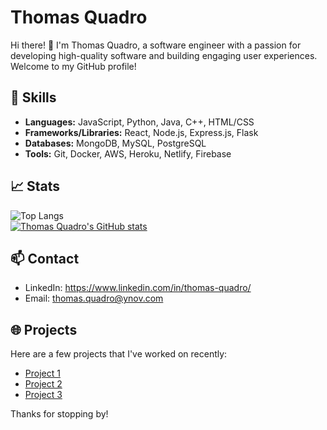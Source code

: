 # Thomas Quadro

Hi there! 👋 I'm Thomas Quadro, a software engineer with a passion for developing high-quality software and building engaging user experiences. Welcome to my GitHub profile!

## 🚀 Skills

- **Languages:** JavaScript, Python, Java, C++, HTML/CSS
- **Frameworks/Libraries:** React, Node.js, Express.js, Flask
- **Databases:** MongoDB, MySQL, PostgreSQL
- **Tools:** Git, Docker, AWS, Heroku, Netlify, Firebase

## 📈 Stats
![Top Langs](https://github-readme-stats.vercel.app/api/top-langs/?username=ThomasQuadro&theme=dark)
<br>
[![Thomas Quadro's GitHub stats](https://github-readme-stats.vercel.app/api?username=ThomasQuadro&count_private=true&show_icons=true&theme=dark)](https://github.com/ThomasQuadro)

## 📫 Contact

- LinkedIn: https://www.linkedin.com/in/thomas-quadro/
- Email: thomas.quadro@ynov.com

## 🌐 Projects

Here are a few projects that I've worked on recently:

- [Project 1](https://github.com/ThomasQuadro/project1)
- [Project 2](https://github.com/ThomasQuadro/project2)
- [Project 3](https://github.com/ThomasQuadro/project3)

Thanks for stopping by!
